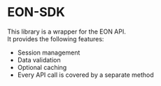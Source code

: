 # EON-SDK

This library is a wrapper for the EON API.  
It provides the following features:

- Session management
- Data validation
- Optional caching
- Every API call is covered by a separate method
